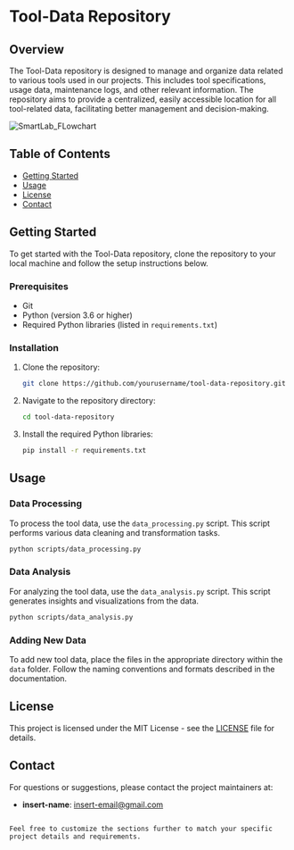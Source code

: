 # Tool-Data Repository

## Overview

The Tool-Data repository is designed to manage and organize data related to various tools used in our projects. This includes tool specifications, usage data, maintenance logs, and other relevant information. The repository aims to provide a centralized, easily accessible location for all tool-related data, facilitating better management and decision-making.


![SmartLab_FLowchart](https://github.com/SNF-Root/Tool-Data/assets/114797850/7711d97e-2fa2-41f9-8e9f-e39b10521134)

## Table of Contents
- [Getting Started](#getting-started)
- [Usage](#usage)
- [License](#license)
- [Contact](#contact)

## Getting Started

To get started with the Tool-Data repository, clone the repository to your local machine and follow the setup instructions below.

### Prerequisites

- Git
- Python (version 3.6 or higher)
- Required Python libraries (listed in `requirements.txt`)

### Installation

1. Clone the repository:
   ```sh
   git clone https://github.com/yourusername/tool-data-repository.git
   ```
2. Navigate to the repository directory:
   ```sh
   cd tool-data-repository
   ```
3. Install the required Python libraries:
   ```sh
   pip install -r requirements.txt
   ```

## Usage

### Data Processing

To process the tool data, use the `data_processing.py` script. This script performs various data cleaning and transformation tasks.

```sh
python scripts/data_processing.py
```

### Data Analysis

For analyzing the tool data, use the `data_analysis.py` script. This script generates insights and visualizations from the data.

```sh
python scripts/data_analysis.py
```

### Adding New Data

To add new tool data, place the files in the appropriate directory within the `data` folder. Follow the naming conventions and formats described in the documentation.


## License

This project is licensed under the MIT License - see the [LICENSE](LICENSE) file for details.

## Contact

For questions or suggestions, please contact the project maintainers at:
- **insert-name**: insert-email@gmail.com
```

Feel free to customize the sections further to match your specific project details and requirements.
